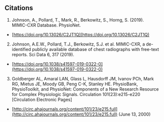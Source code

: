 ## Citations

1. Johnson, A., Pollard, T., Mark, R., Berkowitz, S., Horng, S. (2019). MIMIC-CXR Database. PhysioNet.  
* [https://doi.org/10.13026/C2JT1Q](https://doi.org/10.13026/C2JT1Q)  
2. Johnson, A.E.W., Pollard, T.J., Berkowitz, S.J. et al. MIMIC-CXR, a de-identified publicly available database of chest radiographs with free-text reports. Sci Data 6, 317 (2019).  
* [https://doi.org/10.1038/s41597-019-0322-0](https://doi.org/10.1038/s41597-019-0322-0)
3. Goldberger AL, Amaral LAN, Glass L, Hausdorff JM, Ivanov PCh, Mark RG, Mietus JE, Moody GB, Peng C-K, Stanley HE. PhysioBank, PhysioToolkit, and PhysioNet: Components of a New Research Resource for Complex Physiologic Signals. Circulation 101(23):e215-e220 [Circulation Electronic Pages]  
* [http://circ.ahajournals.org/content/101/23/e215.full](http://circ.ahajournals.org/content/101/23/e215.full) (June 13, 2000)